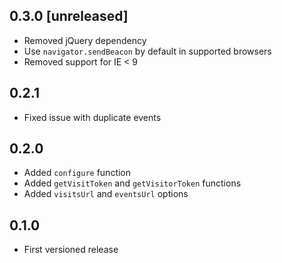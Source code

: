 ## 0.3.0 [unreleased]

- Removed jQuery dependency
- Use `navigator.sendBeacon` by default in supported browsers
- Removed support for IE < 9

## 0.2.1

- Fixed issue with duplicate events

## 0.2.0

- Added `configure` function
- Added `getVisitToken` and `getVisitorToken` functions
- Added `visitsUrl` and `eventsUrl` options

## 0.1.0

- First versioned release
